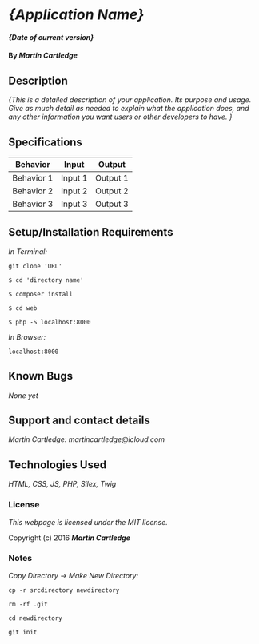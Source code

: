 # _{Application Name}_

#### _{Date of current version}_

#### By _**Martin Cartledge**_

## Description

_{This is a detailed description of your application. Its purpose and usage.  Give as much detail as needed to explain what the application does, and any other information you want users or other developers to have. }_

## Specifications

| Behavior      | Input       |Output|
| ------------- |-------------| -----|
| Behavior 1 | Input 1 | Output 1 |
| Behavior 2 | Input 2 | Output 2 |
| Behavior 3 | Input 3 | Output 3 |


## Setup/Installation Requirements

_In Terminal:_

`git clone 'URL'`

`$ cd 'directory name'`

`$ composer install`

`$ cd web`

`$ php -S localhost:8000`

_In Browser:_

`localhost:8000`

## Known Bugs

_None yet_

## Support and contact details

_Martin Cartledge: martincartledge@icloud.com_

## Technologies Used

_HTML,
CSS,
JS,
PHP,
Silex,
Twig_

### License

*This webpage is licensed under the MIT license.*

Copyright (c) 2016 **_Martin Cartledge_**

### Notes

_Copy Directory -> Make New Directory:_

`cp -r srcdirectory newdirectory`

`rm -rf .git`

`cd newdirectory`

`git init`
